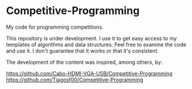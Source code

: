 # Competitive-Programming
My code for programming competitions.

This repository is under development. I use it to get easy access to my templates of algorithms and data structures.
Feel free to examine the code and use it. I don't guarantee that it works or that it's consistent.

The development of the content was inspired, among others, by:

https://github.com/Cabo-HDMI-VGA-USB/Competitive-Programming
https://github.com/Tiagosf00/Competitive-Programming
